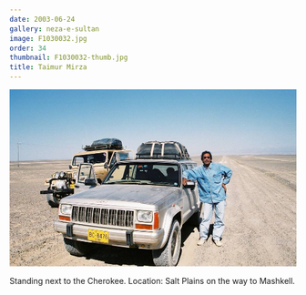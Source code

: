 ```yaml
---
date: 2003-06-24
gallery: neza-e-sultan
image: F1030032.jpg
order: 34
thumbnail: F1030032-thumb.jpg
title: Taimur Mirza
---
```


![Taimur Mirza](./F1030032.jpg)

Standing next to the Cherokee. Location: Salt Plains on the way to Mashkell.
